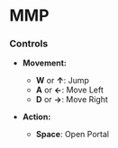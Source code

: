 # MMP

### Controls

- **Movement:**
  - **W** or **↑**: Jump
  - **A** or **←**: Move Left
  - **D** or **→**: Move Right

- **Action:**
  - **Space**: Open Portal
